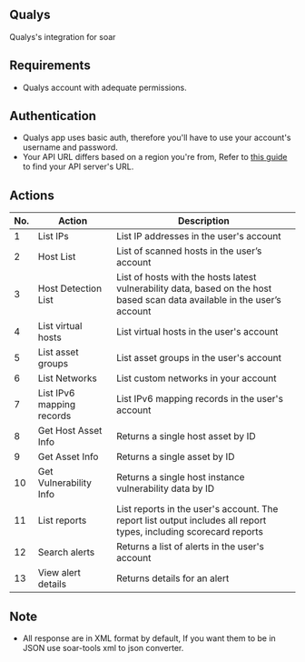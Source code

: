 ## Qualys

Qualys's integration for soar

## Requirements

- Qualys account with adequate permissions.

## Authentication

- Qualys app uses basic auth, therefore you'll have to use your account's username and password.
- Your API URL differs based on a region you're from, Refer to [this guide](https://www.qualys.com/platform-identification/) to find your API server's URL.

## Actions

| No. | Action | Description 
|-----|--------|------------|
|1 | List IPs | List IP addresses in the user's account | 
|2 | Host List | List of scanned hosts in the user’s account | 
|3 | Host Detection List | List of hosts with the hosts latest vulnerability data, based on the host based scan data available in the user’s account | 
|4 | List virtual hosts | List virtual hosts in the user's account |
|5 | List asset groups | List asset groups in the user's account | 
|6 | List Networks |List custom networks in your account | 
|7 | List IPv6 mapping records | List IPv6 mapping records in the user's account |
|8 | Get Host Asset Info | Returns a single host asset by ID |
|9 | Get Asset Info | Returns a single asset by ID | 
|10| Get Vulnerability Info | Returns a single host instance vulnerability data by ID |
|11| List reports | List reports in the user's account. The report list output includes all report types, including scorecard reports
|12| Search alerts | Returns a list of alerts in the user's account |
|13| View alert details | Returns details for an alert |

## Note
- All response are in XML format by default, If you want them to be in JSON use soar-tools xml to json converter.
